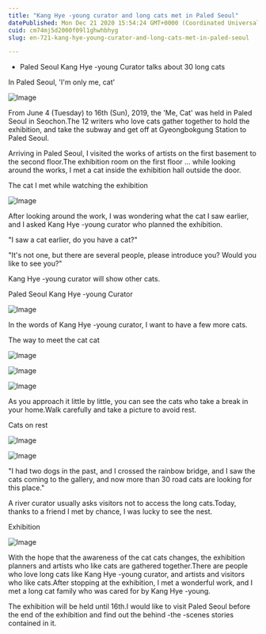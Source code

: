 ```yaml
---
title: "Kang Hye -young curator and long cats met in Paled Seoul"
datePublished: Mon Dec 21 2020 15:54:24 GMT+0000 (Coordinated Universal Time)
cuid: cm74mj5d2000f09l1ghwhbhyg
slug: en-721-kang-hye-young-curator-and-long-cats-met-in-paled-seoul

---
```



- Paled Seoul Kang Hye -young Curator talks about 30 long cats

In Paled Seoul, 'I'm only me, cat'

![Image](https://cdn.hashnode.com/res/hashnode/image/upload/v1739528774783/6a748366-d6e6-4262-a49b-a683734bb315.jpeg)

From June 4 (Tuesday) to 16th (Sun), 2019, the 'Me, Cat' was held in Paled Seoul in Seochon.The 12 writers who love cats gather together to hold the exhibition, and take the subway and get off at Gyeongbokgung Station to Paled Seoul.

Arriving in Paled Seoul, I visited the works of artists on the first basement to the second floor.The exhibition room on the first floor ... while looking around the works, I met a cat inside the exhibition hall outside the door.

The cat I met while watching the exhibition

![Image](https://cdn.hashnode.com/res/hashnode/image/upload/v1739528777118/c84a20ee-bee3-4de5-a77b-8272386f1137.jpeg)

After looking around the work, I was wondering what the cat I saw earlier, and I asked Kang Hye -young curator who planned the exhibition.

"I saw a cat earlier, do you have a cat?"

"It's not one, but there are several people, please introduce you? Would you like to see you?"

Kang Hye -young curator will show other cats.

Paled Seoul Kang Hye -young Curator

![Image](https://cdn.hashnode.com/res/hashnode/image/upload/v1739528779792/58d024fe-11e3-4bf2-9e7d-61f90319b313.jpeg)

In the words of Kang Hye -young curator, I want to have a few more cats.

The way to meet the cat cat

![Image](https://cdn.hashnode.com/res/hashnode/image/upload/v1739528782473/cbce3537-9b7a-4511-9114-0541ce150b2a.jpeg)

![Image](https://cdn.hashnode.com/res/hashnode/image/upload/v1739528784640/3bda0cb9-8a70-4ad7-b4ac-8bce1b21c394.jpeg)

![Image](https://cdn.hashnode.com/res/hashnode/image/upload/v1739528787333/5dde1595-d6a6-4ba8-a3b1-2f1edf83d8be.jpeg)

As you approach it little by little, you can see the cats who take a break in your home.Walk carefully and take a picture to avoid rest.

Cats on rest

![Image](https://cdn.hashnode.com/res/hashnode/image/upload/v1739528789631/88b2722c-1071-4c64-9ae6-f45bdae26551.jpeg)

![Image](https://cdn.hashnode.com/res/hashnode/image/upload/v1739528791625/e9a14516-d88c-4c75-b6b6-914409288a3d.jpeg)

"I had two dogs in the past, and I crossed the rainbow bridge, and I saw the cats coming to the gallery, and now more than 30 road cats are looking for this place."

A river curator usually asks visitors not to access the long cats.Today, thanks to a friend I met by chance, I was lucky to see the nest.

Exhibition

![Image](https://cdn.hashnode.com/res/hashnode/image/upload/v1739528794185/a8031e78-dc37-4239-a2f6-b521a08fc9d2.jpeg)

With the hope that the awareness of the cat cats changes, the exhibition planners and artists who like cats are gathered together.There are people who love long cats like Kang Hye -young curator, and artists and visitors who like cats.After stopping at the exhibition, I met a wonderful work, and I met a long cat family who was cared for by Kang Hye -young.

The exhibition will be held until 16th.I would like to visit Paled Seoul before the end of the exhibition and find out the behind -the -scenes stories contained in it.